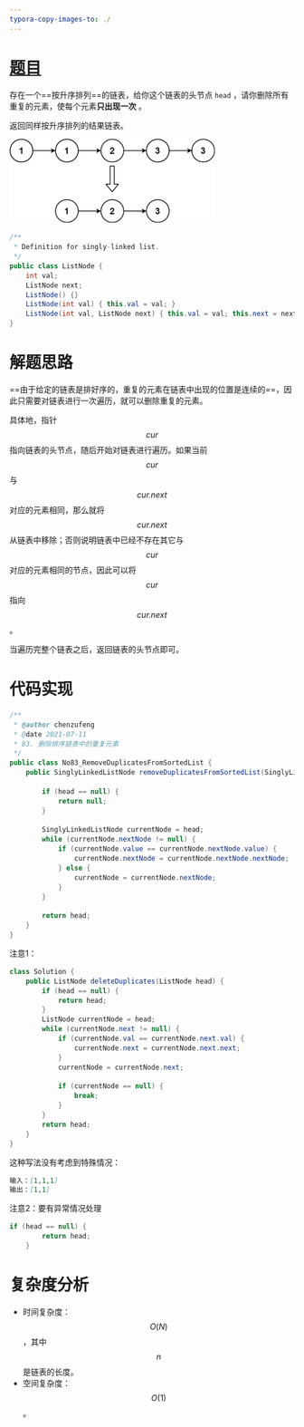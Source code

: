 ```yaml
---
typora-copy-images-to: ./
---
```


# [题目](https://leetcode-cn.com/problems/remove-duplicates-from-sorted-list/)

存在一个==按升序排列==的链表，给你这个链表的头节点 `head` ，请你删除所有重复的元素，使每个元素**只出现一次** 。

返回同样按升序排列的结果链表。

<img src="../LeetCodePictures/83.jpg" alt="83" style="zoom: 67%;" />

```java
/**
 * Definition for singly-linked list.
 */
public class ListNode {
    int val;
    ListNode next;
    ListNode() {}
    ListNode(int val) { this.val = val; }
    ListNode(int val, ListNode next) { this.val = val; this.next = next; }
}
```





# 解题思路

==由于给定的链表是排好序的，重复的元素在链表中出现的位置是连续的==，因此只需要对链表进行一次遍历，就可以删除重复的元素。

具体地，指针 $$\textit{cur}$$ 指向链表的头节点，随后开始对链表进行遍历。如果当前 $$\textit{cur}$$ 与 $$\textit{cur.next}$$ 对应的元素相同，那么就将 $$\textit{cur.next}$$ 从链表中移除；否则说明链表中已经不存在其它与 $$\textit{cur}$$ 对应的元素相同的节点，因此可以将 $$\textit{cur}$$ 指向 $$\textit{cur.next}$$。

当遍历完整个链表之后，返回链表的头节点即可。

# 代码实现

```java
/**
 * @author chenzufeng
 * @date 2021-07-11
 * 83. 删除排序链表中的重复元素
 */
public class No83_RemoveDuplicatesFromSortedList {
    public SinglyLinkedListNode removeDuplicatesFromSortedList(SinglyLinkedListNode head) {

        if (head == null) {
            return null;
        }

        SinglyLinkedListNode currentNode = head;
        while (currentNode.nextNode != null) {
            if (currentNode.value == currentNode.nextNode.value) {
                currentNode.nextNode = currentNode.nextNode.nextNode;
            } else {
                currentNode = currentNode.nextNode;
            }
        }

        return head;
    }
}
```

注意1：

```java
class Solution {
    public ListNode deleteDuplicates(ListNode head) {
        if (head == null) {
            return head;
        }
        ListNode currentNode = head;
        while (currentNode.next != null) {
            if (currentNode.val == currentNode.next.val) {
                currentNode.next = currentNode.next.next;
            }
            currentNode = currentNode.next;

            if (currentNode == null) {
                break;
            }
        }
        return head;
    }
}
```

这种写法没有考虑到特殊情况：

```markdown
输入：[1,1,1]
输出：[1,1]
```

注意2：要有异常情况处理

```java
if (head == null) {
        return head;
    }
```



# 复杂度分析

- 时间复杂度：$$O(N)$$，其中 $$n$$ 是链表的长度。
- 空间复杂度：$$O(1)$$。

